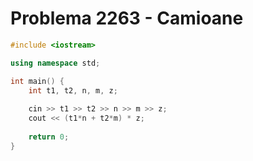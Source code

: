 # Problema 2263 - Camioane
```c++
#include <iostream>

using namespace std;

int main() {
    int t1, t2, n, m, z;
    
    cin >> t1 >> t2 >> n >> m >> z;
    cout << (t1*n + t2*m) * z;
    
    return 0;
}
```
